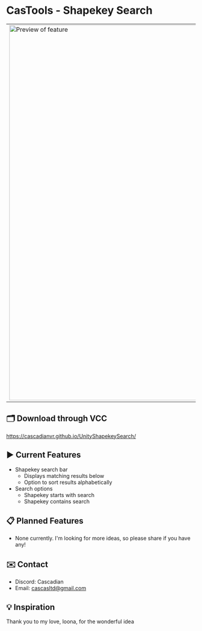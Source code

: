 # CasTools - Shapekey Search

<table border="0">
  <tr>
    <td>
      <img src="https://github.com/user-attachments/assets/cadf56d2-7de8-4e75-8fe2-d319feb1d740" alt="Preview of feature" width="1000"/>
    </td>
    <td>
      <p>
        This Unity Editor script enhances the <code>SkinnedMeshRenderer</code> component by adding a searchable shapekey interface directly in the Inspector.
Easily locate and configure shapekeys on any mesh with built-in filtering and display controls designed for faster iteration.
      </p>
    </td>
  </tr>
</table>

## 🗂️ Download through VCC

https://cascadianvr.github.io/UnityShapekeySearch/

## ▶ Current Features

- Shapekey search bar
  - Displays matching results below
  - Option to sort results alphabetically
- Search options
  - Shapekey starts with search
  - Shapekey contains search

## 📋 Planned Features

- None currently. I'm looking for more ideas, so please share if you have any!

## ✉️ Contact

- Discord: Cascadian
- Email: cascasltd@gmail.com
 
## 💡 Inspiration

Thank you to my love, loona, for the wonderful idea

